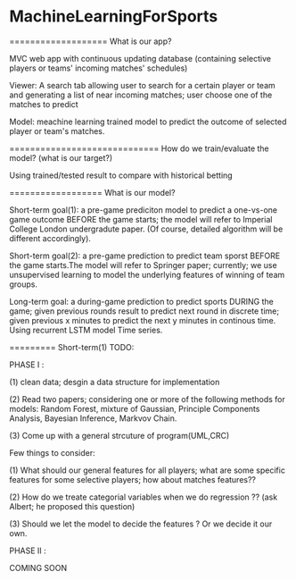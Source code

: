 # MachineLearningForSports



===================
What is our app?


MVC web app with continuous updating database (containing selective players or teams' incoming matches' schedules)

Viewer: A search tab allowing user to search for a certain player or team and generating a list of near incoming matches; user choose one of the matches to predict

Model: meachine learning trained model to predict the outcome of selected player or team's matches.



=============================
How do we train/evaluate the model? (what is our target?)

Using trained/tested result to compare with historical betting 



==================
What is our model?

Short-term goal(1): a pre-game prediciton model to predict a one-vs-one game outcome BEFORE the game starts; the model will refer to Imperial College London undergradute paper. (Of course, detailed algorithm will be different accordingly).


Short-term goal(2): a pre-game prediction to predict team sporst BEFORE the game starts.The model will refer to Springer paper; currently; we use unsupervised learning to model the underlying features of winning of team groups.


Long-term goal: a during-game prediction to predict sports DURING the game; given previous rounds result to predict next round in discrete time; given previous x minutes to predict the next y minutes in continous time. Using recurrent LSTM model Time series. 


=========
Short-term(1) TODO:

PHASE I :

(1) clean data; desgin a data structure for implementation

(2) Read two papers; considering one or more of the following methods for models: Random Forest, mixture of Gaussian, Principle Components Analysis, Bayesian Inference, Markvov Chain.

(3) Come up with a general strcuture of program(UML,CRC)

Few things to consider:

(1) What should our general features for all players; what are some specific features for some selective players; how about matches features??

(2) How do we treate categorial variables when we do regression ?? (ask Albert; he proposed this question)

(3) Should we let the model to decide the features ? Or we decide it our own.


PHASE II :

COMING SOON
